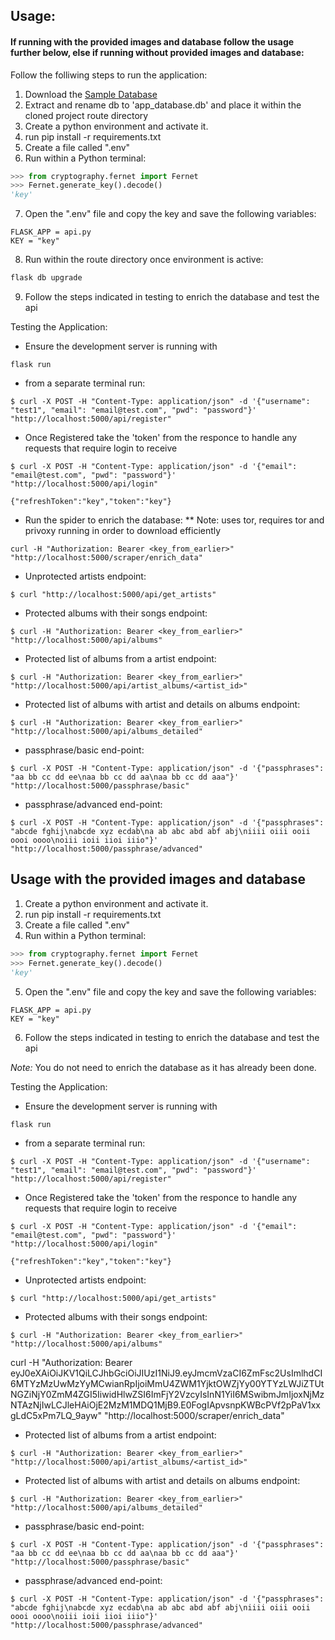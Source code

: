 ## Usage:

#### If running with the provided images and database follow the usage further below, else if running without provided images and database:

Follow the folliwing steps to run the application:
1) Download the [Sample Database](https://www.sqlitetutorial.net/sqlite-sample-database/)
2) Extract and rename db to 'app_database.db' and place it within the cloned project route directory
3) Create a python environment and activate it.
4) run pip install -r requirements.txt
5) Create a file called ".env" 
6) Run within a Python terminal:

```Python
>>> from cryptography.fernet import Fernet
>>> Fernet.generate_key().decode()
'key'
```
7) Open the ".env" file and copy the key and save the following variables:
```
FLASK_APP = api.py
KEY = "key"
```

8) Run within the route directory once environment is active:
```Python
flask db upgrade
```

9) Follow the steps indicated in testing to enrich the database and test the api


Testing the Application:

- Ensure the development server is running with 
```
flask run
```
- from a separate terminal run:
```
$ curl -X POST -H "Content-Type: application/json" -d '{"username": "test1", "email": "email@test.com", "pwd": "password"}' "http://localhost:5000/api/register"

```

- Once Registered take the 'token' from the responce to handle any requests that require login to receive

```
$ curl -X POST -H "Content-Type: application/json" -d '{"email": "email@test.com", "pwd": "password"}' "http://localhost:5000/api/login"

{"refreshToken":"key","token":"key"}
```

- Run the spider to enrich the database: ** Note: uses tor, requires tor and privoxy running in order to download efficiently

```
curl -H "Authorization: Bearer <key_from_earlier>" "http://localhost:5000/scraper/enrich_data"

```

- Unprotected artists endpoint:

```
$ curl "http://localhost:5000/api/get_artists"
```

- Protected albums with their songs endpoint:

```
$ curl -H "Authorization: Bearer <key_from_earlier>" "http://localhost:5000/api/albums"
```

- Protected list of albums from a artist endpoint:

```
$ curl -H "Authorization: Bearer <key_from_earlier>" "http://localhost:5000/api/artist_albums/<artist_id>"
```

- Protected list of albums with artist and details on albums endpoint:

```
$ curl -H "Authorization: Bearer <key_from_earlier>" "http://localhost:5000/api/albums_detailed"
```

- passphrase/basic end-point:

```
$ curl -X POST -H "Content-Type: application/json" -d '{"passphrases": "aa bb cc dd ee\naa bb cc dd aa\naa bb cc dd aaa"}' "http://localhost:5000/passphrase/basic"

```

- passphrase/advanced end-point:

```
$ curl -X POST -H "Content-Type: application/json" -d '{"passphrases": "abcde fghij\nabcde xyz ecdab\na ab abc abd abf abj\niiii oiii ooii oooi oooo\noiii ioii iioi iiio"}' "http://localhost:5000/passphrase/advanced"
```



## Usage with the provided images and database

1) Create a python environment and activate it.
2) run pip install -r requirements.txt
3) Create a file called ".env" 
4) Run within a Python terminal:

```Python
>>> from cryptography.fernet import Fernet
>>> Fernet.generate_key().decode()
'key'
```
5) Open the ".env" file and copy the key and save the following variables:
```
FLASK_APP = api.py
KEY = "key"
```


6) Follow the steps indicated in testing to enrich the database and test the api


*Note:* You do not need to enrich the database as it has already been done.

Testing the Application:

- Ensure the development server is running with 
```
flask run
```
- from a separate terminal run:
```
$ curl -X POST -H "Content-Type: application/json" -d '{"username": "test1", "email": "email@test.com", "pwd": "password"}' "http://localhost:5000/api/register"

```

- Once Registered take the 'token' from the responce to handle any requests that require login to receive

```
$ curl -X POST -H "Content-Type: application/json" -d '{"email": "email@test.com", "pwd": "password"}' "http://localhost:5000/api/login"

{"refreshToken":"key","token":"key"}
```


- Unprotected artists endpoint:

```
$ curl "http://localhost:5000/api/get_artists"
```

- Protected albums with their songs endpoint:

```
$ curl -H "Authorization: Bearer <key_from_earlier>" "http://localhost:5000/api/albums"
```
curl -H "Authorization: Bearer eyJ0eXAiOiJKV1QiLCJhbGciOiJIUzI1NiJ9.eyJmcmVzaCI6ZmFsc2UsImlhdCI6MTYzMzUwMzYyMCwianRpIjoiMmU4ZWM1YjktOWZjYy00YTYzLWJiZTUtNGZiNjY0ZmM4ZGI5IiwidHlwZSI6ImFjY2VzcyIsInN1YiI6MSwibmJmIjoxNjMzNTAzNjIwLCJleHAiOjE2MzM1MDQ1MjB9.E0FogIApvsnpKWBcPVf2pPaV1xxgLdC5xPm7LQ_9ayw" "http://localhost:5000/scraper/enrich_data"
- Protected list of albums from a artist endpoint:

```
$ curl -H "Authorization: Bearer <key_from_earlier>" "http://localhost:5000/api/artist_albums/<artist_id>"
```

- Protected list of albums with artist and details on albums endpoint:

```
$ curl -H "Authorization: Bearer <key_from_earlier>" "http://localhost:5000/api/albums_detailed"
```

- passphrase/basic end-point:

```
$ curl -X POST -H "Content-Type: application/json" -d '{"passphrases": "aa bb cc dd ee\naa bb cc dd aa\naa bb cc dd aaa"}' "http://localhost:5000/passphrase/basic"

```

- passphrase/advanced end-point:

```
$ curl -X POST -H "Content-Type: application/json" -d '{"passphrases": "abcde fghij\nabcde xyz ecdab\na ab abc abd abf abj\niiii oiii ooii oooi oooo\noiii ioii iioi iiio"}' "http://localhost:5000/passphrase/advanced"
```


